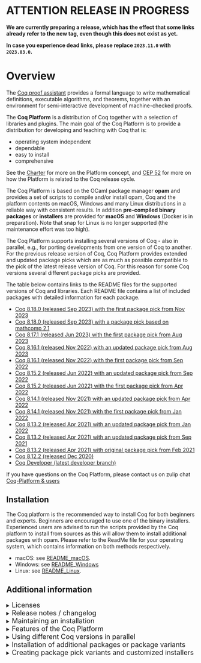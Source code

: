 # ATTENTION RELEASE IN PROGRESS

**We are currently preparing a release, which has the effect that some links already refer to the new tag, even though this does not exist as yet.**

**In case you experience dead links, please replace `2023.11.0` with `2023.03.0`.**

# Overview

The [Coq proof assistant](https://coq.inria.fr) provides a formal language
to write mathematical definitions, executable algorithms, and theorems, together
with an environment for semi-interactive development of machine-checked proofs.

The **Coq Platform** is a distribution of Coq together with a selection of
libraries and plugins. The main goal of the Coq Platform is to provide a
distribution for developing and teaching with Coq that is:

- operating system independent
- dependable
- easy to install
- comprehensive

See the [Charter](charter.md) for more on the Platform concept, and
[CEP 52](https://github.com/coq/ceps/blob/master/text/052-platform-release-cycle.md)
for more on how the Platform is related to the Coq release cycle.

The Coq Platform is based on the OCaml package manager **opam** and provides a set
of scripts to compile and/or install opam, Coq and the platform contents on macOS,
Windows and many Linux distributions in a reliable way with consistent results.
In addition **pre-compiled binary packages** or **installers** are provided for **macOS** and
**Windows** (Docker is in preparation). Note that snap for Linux is no longer supported
(the maintenance effort was too high).

The Coq Platform supports installing several versions of Coq - also in parallel,
e.g., for porting developments from one version of Coq to another. For the
previous release version of Coq, Coq Platform provides extended and updated
package picks which are as much as possible compatible to the pick of the latest
release version of Coq. For this reason for some Coq versions several different
package picks are provided.

The table below contains links to the README files for the supported versions
of Coq and libraries. Each README file contains a list of included packages with
detailed information for each package.

- [Coq 8.18.0 (released Sep 2023) with the first package pick from Nov 2023](doc/README~8.18~2023.11.md)
- [Coq 8.18.0 (released Sep 2023) with a package pick based on mathcomp 2.1](doc/README~8.18~mc2.md)
- [Coq 8.17.1 (released Jun 2023) with the first package pick from Aug 2023](doc/README~8.17~2023.08.md)
- [Coq 8.16.1 (released Nov 2022) with an updated package pick from Aug 2023](doc/README~8.16~2023.08.md)
- [Coq 8.16.1 (released Nov 2022) with the first package pick from Sep 2022](doc/README~8.16~2022.09.md)
- [Coq 8.15.2 (released Jun 2022) with an updated package pick from Sep 2022](doc/README~8.15~2022.09.md)
- [Coq 8.15.2 (released Jun 2022) with the first package pick from Apr 2022](doc/README~8.15~2022.04.md)
- [Coq 8.14.1 (released Nov 2021) with an updated package pick from Apr 2022](doc/README~8.14~2022.04.md)
- [Coq 8.14.1 (released Nov 2021) with the first package pick from Jan 2022](doc/README~8.14~2022.01.md)
- [Coq 8.13.2 (released Apr 2021) with an updated package pick from Jan 2022](doc/README~8.13~2022.01.md)
- [Coq 8.13.2 (released Apr 2021) with an updated package pick from Sep 2021](doc/README~8.13~2021.09.md)
- [Coq 8.13.2 (released Apr 2021) with original package pick from Feb 2021](doc/README~8.13~2021.02.md)
- [Coq 8.12.2 (released Dec 2020)](doc/README~8.12.md)
- [Coq Developer (latest developer branch)](doc/README~dev.md)

If you have questions on the Coq Platform, please contact us on zulip chat [Coq-Platform & users](https://coq.zulipchat.com/#narrow/stream/250632-Coq-Platform.20devs.20.26.20users)

## Installation

The Coq platform is the recommended way to install Coq for both beginners and experts.
Beginners are encouraged to use one of the binary installers. Experienced users are advised to run the scripts provided by the Coq platform to install from sources as this will allow them to install additional packages with opam.
Please refer to the ReadMe file for your operating system, which contains information on both methods respectively.

- macOS: see [README_macOS](doc/README_macOS.md).
- Windows: see [README_Windows](doc/README_Windows.md)
- Linux: see [README_Linux](doc/README_Linux.md).

## Additional information

<details><summary><font size="+1">Licenses</font></summary>

The Coq Platform setup scripts and the selection of package recipes and patches are licensed Creative Commons CC0.
This license does **not** apply to the packages installed by the Coq Platform.
The README files linked above provide license information for each package.
This information is also available as .CSV files here [doc](doc).
Please note that the license information is obtained from opam.
The Coq Platform team does no double check this information.

</details>

<details><summary><font size="+1">Release notes / changelog</font></summary>

## Changes in 2023.11.0

- when using the build from sources script on Windows the root folders changed to shorten the path length (e.g. coq-serapi had build issues cause by long path names)
  - the opam path is now `<cygroot>/opam`  instead of `<cygroot>/home/<user>/.opam`
  - the platform path is now `<cygroot>/platform`  instead of `<cygroot>/home/<user>/platform`
  - the (longest) recommended cygwin root path is now `C:\bin\cygwin_coq_platform` or `C:\bin\cygw32_coq_platform`
- added new pick 8.18~2023.11
- added new pick 8.18~mc2
- the doc folder now contains an opam package dependency graph for all picks, e.g. [doc/DependencyGraph~8.18~2023.11.pdf]
- coq-ott has been added back on Windows
- coq-fiat-crypto is still removed on Windows, since version 0.0.24 results in stack overflows - there is no good work around for this - we recommend to use the prior pick 8.16~2022.09

**ATTENTION**:

Please see the [Pick Readme 8.18~2023.11](doc/README~8.18~2023.11.md) and [Pick Readme 8.18~mc2](doc/README~8.18~mc2.md) for details on the package list.

## Changes in 2023.03.0

- Added new picks 8.17~2023.08 and 8.16~2023.08
- coq-ott has been removed on Windows, since version 0.33 has issues there - if you need coq-ott we recommend to install version 0.32 via opam on Windows
- coq-fiat-crypto has been removed on Windows, since version 0.0.20 results in a stack overflows - there is no good work around for this - we recommend to use the previous pick 8.16~2022.09 

Please see the [Pick Readme](doc/README~8.17~2023.08.md) for details on the package list.

## Changes in 2022.09.1

- Changed picks 8.16~2022.09 and 8.15~2022.09 from beta to release
- Updated pick 8.16~2022.09 to Coq version 8.16.1
  - Coq and CoqIDE 8.16.1 contain various substantial fixes over 8.16.0

Please see the [Pick Readme](doc/README~8.16~2022.09.md) for details on the final package list.

## Changes in 2022.09.0

- added a "coq-shell" on macOS, Windows and Snap installers
  - the coq-shell starts a shell or CMD window with environment set to use the installed Coq
  - on macOS, the DMG installer contains a `coq-shell.command` file one can copy e.g. to the desktop - see [macOS](doc/README_macOS.md) for details
  - on Windows a `coq-shell.bat` file is installed and added to the start menu - see [Windows](doc/README_Windows.md)
  - on Linux/Snap there are two methods to start a Coq shell - see [Linux](doc/README_Linux.md)
- added a `coq-env.sh` file on macOS and Linux/Snap to be used with `eval` - see [macOS](doc/README_macOS.md) and [Linux](doc/README_Linux.md) for details
- on macOS the installer should now work for macOS down to version 10.13 - this is not much tested, though - bug reports are welcome
- many small usability improvements and bug fixes
- beta package pick for Coq 8.16.0 with many package version updates and these additions:
  - added `coq-itauto.8.16.0` to the "full" level
  - moved `coq-mathcomp-algebra-tactics` from "extended" to "full" level after update to `1.0.0`
  - added `coq-mathcomp-word.1.1` to the "full" level
  - added `coq-metacoq.1.1+8.16` to the "extended" level
  - added `coq-fiat-crypto.0.0.15` to the "extended" level
  - added `coq-bedrock2.0.0.3` to the "extended" level
  - added `coq-bedrock2-compiler.0.0.3` to the "extended" level
  - added `coq-rupicola.0.0.5` to the "extended" level
  - added `coq-coqutil.0.0.2` to the "extended" level
  - added `coq-rewriter.0.0.6` to the "extended" level
  - added `coq-riscv.0.0.2` to the "extended" level
  - removed the Flocq3 based packages

Please see the [Pick Readme](doc/README~8.16~2022.09~beta1.md) for details on new and updated packages.

**Note on `coq-quickchick`**: QuickChick requires an OCaml compiler to run. The binary installers for Coq Platform do not
provide OCaml, so QuickChick does not work with the binary installers for macOS, Windows and Snap.
It is recommended to use the "compile from sources" method if you want to use QuickChick.
An alternative method is to install OCaml by other means and have it in the PATH, but this method is not supported by the Coq Platform team.
We plan to add an OCaml compiler to the binary installers in the next release.

**Note on `coq-serapi`**: Installed versions (not compiled from sources versions) of serapi tools might require a `--coqlib=$(coqc -where)` or equivalent option to run.

## Changes in 2022.04.0 / 2022.04.1

- release package pick for Coq 8.15.2 with many package version updates
- a package pick for Coq 8.14.1, which is as much as possible compatible with the 8.15.2 pick
- re-enabled QuickChick on Windows (please see notes below)
- added `coq-ott` and `ott` to the "full" level
- added `coq-relation-algebra` to the "full" level
- added `coq-mathcomp-algebra-tactics` to the "extended" level
- added `coq-extructures` to the "extended" level
- many small usability improvements and fixes

Please see the [Pick Readme](doc/README~8.15~2022.04.md) for details on new and updated packages.

**Note on macOS**: CoqIDE was previously wrapped in a shell script to set the environment, which had the effect that
it could not access the `documents` folder. This script has been replaced with a simple C program, so this should work now.

**Note on `coq-flocq`**: there is a new version 4.0 for `coq-flocq` which is **not compatible** with the previous 3.X versions.
Since some packages are not yet compatible with Flocq 4.0, notably `coq-compcert`, the 2022.04 picks contain both,
`coq-flocq.4.0.0` and `coq-flocq.3.4.3`. Since one cannot install two version of one package, a new package called `coq-flocq3`
has been added which uses `Flocq3` rather than `Flocq` as logical path. This way Flocq 3.X can be selected by using `Flocq3`
in the `Require` commands and Flocq 4.X can be selected by using `Flocq` in the `Require` commands.
The package `coq-compcert` has been patched to require `Flocq3`.
For convenience the proof automation packages used for float proofs, `coq-gappa` and `coq-interval` are also available in
a Flocq 3.X and Flocq 4.X variant. The Flocq 4.X variants have the usual logical path, the 3.X variants use the logical paths
`IntervalFlocq3` and `GappaFlocq3`.

**Note on `coq-quickchick`**: QuickChick requires an OCaml compiler to run. The binary installers for Coq Platform do not
provide OCaml, so QuickChick does not work with the binary installers for macOS, Windows and Snap.
It is recommended to use the "compile from sources" method if you want to use QuickChick.
An alternative method is to install OCaml by other means and have it in the PATH, but this method is not supported by the Coq Platform team.
We plan to add an OCaml compiler to the binary installers in the next release.

## Changes in 2022.01.0

- release package pick for Coq 8.14.0 + updated mostly compatible package pick for Coq 8.13.2
- beta package pick for Coq 8.15.0
- added `coq-hammer` (not on Windows) including the provers `z3` and `eprover`
- added prime number certificate generator `coq-coqprime-generator` including `gmp-ecm`
- disabled QuickChick on Windows (it did not really work on Windows - we try to make it work in the next release)

## Changes in 2021.09.0

- support for multiple versions of Coq (currently 8.12.2, 8.13.2, 8.14+rc1, dev)
- parallel installation of several versions of Coq is possible - each version creates a separate opam switch
- new substantially extended package pick for Coq 8.13.2 (the original pick from 2021.02 is also available)
- new beta pick for Coq 8.14+rc1 - as close as possible to the updated pick for Coq 8.13.2

## Changes in 2021.02.2

- support for opam 2.1.0 (which integrates the opam system dependency manager *depext* - this needed a few adjustments)
- fix issues with Cygwin binutils
- various minor fixes for the snap package (support gappa, clightgen, ...)
- various minor fixes to the Windows installer (add icon for CoqIDE, ...)
- minor cleanup and improvements of the Coq Platform scripts
- the versions of provided Coq packages are identical to 2021.09.0

## Changes in 2021.02.1

- added DMG package / installer for macOS
- Coq and CoqIDE update to version 8.13.2 (bugfix release)
- VST updated to version 2.7.1 (bugfix release)
- new package `coq-hott` *The Homotopy Type Theory library*

</details>

<details><summary><font size="+1">Maintaining an installation</font></summary>

It is **not** recommended to `opam upgrade` a Coq Platform opam switch, although this is possible.
The Coq Platform script does not pin any packages - not even Coq.
It just requests to install a specific version, so `opam upgrade` might change a lot of packages
and you end up with something which is no longer an "official" Coq Platform.

Instead it is recommended to wait for the next release of Coq Platform and install it, which will create a new opam switch -
or if you use a binary installer on macOS or Windows, you can choose a different installation folder.
This also has the advantage that you still have the Coq Platform version you have been working with so far available,
which is useful in case you need to port some proofs from the older to the new version - which might happen.
You can remove the opam switch or uninstall an installed Coq Platform as soon as you no longer need it.

In general the Coq Platform team recommends to use the concept of opam switches generously.
If you want to do experiments, create a new switch following the instructions for creating Coq Platform package pick variants below.
You can easily switch between opam switches and do tests.
Also if you follow the package pick variants approach, you can easily share your setup with other people just by sharing the Coq Platform package pick file you created.
A Coq Platform switch requires between 1 and 3 GByte of disk space.
The current Coq 8.13.2 distribution requires 2.3 GByte on macOS.

</details>

<details><summary><font size="+1">Features of the Coq Platform</font></summary>

- fully opam based, also on Windows
- single script call to install system dependencies, opam (if not there), a fresh opam switch and the Coq Platform
- interactive (well, script based) guidance of the user through the few parameters
- one unified setup script for Windows, macOS and Linux with few operating system dependent sections only
- for Windows there is an additional wrapper batch script to setup Cygwin as build and working environment
- for Windows there is in addition a classic Windows installer mostly intended for quick installation by beginners
- for macOS a signed (but currently not yet notarized) DMG package is provided, also mostly intended for beginners
- note that snap packages for Windows are **not supported** any more
- it is easy to build variants of the provided installers with modified content
- it is supported to install several versions of Coq in parallel - each will create a separate opam switch - this is intended e.g. for porting Coq developments from older versions of Coq
- system prerequisites are installed using opam depext in a system independent manner
- the script should be fairly robust and safe - it will immediately abort on all errors not explicitly handled
- the script can be restarted if it fails - e.g because of internet or memory issues - it will not redo things it already did

</details>

<details><summary><font size="+1">Using different Coq versions in parallel</font></summary>

Especially for porting projects from an older to a newer version of Coq, Coq Platform supports to install several Coq versions in parallel.
You can also use a Coq version from a previous version of Coq Platform in parallel with a Coq version from a newer version of Coq Platform.
Each Coq version you install via the Coq Platform scripts will create a separate opam switch.

You can list the available switches with:
```
~$ opam switch
#  switch                        compiler                                              description
   CP.2023.11.0~8.12             ocaml-base-compiler.4.10.2                            Coq 8.12.2 (released Dec 2020) with the first package pick from Dec 2020
   CP.2023.11.0~8.13~2021.02     ocaml-base-compiler.4.10.2                            Coq 8.13.2 (released Apr 2021) with the first package pick from Feb 2021
   CP.2023.11.0~8.13~2021.09     ocaml-base-compiler.4.10.2                            Coq 8.13.2 (released Apr 2021) with an extended package pick from Sep 2021
   CP.2023.11.0~8.13~2022.01     ocaml-base-compiler.4.10.2                            Coq 8.13.2 (released Apr 2021) with an updated package pick from Jan 2022
   CP.2023.11.0~8.14~2022.01     ocaml-option-flambda.1,ocaml-variants.4.12.1+options  Coq 8.14.1 (released Nov 2021) with the first package pick from Jan 2022
   CP.2023.11.0~8.14~2022.04     ocaml-option-flambda.1,ocaml-variants.4.12.1+options  Coq 8.14.1 (released Nov 2021) with an updated package pick from Apr 2022
   CP.2023.11.0~8.15~2022.04     ocaml-option-flambda.1,ocaml-variants.4.13.1+options  Coq 8.15.2 (released Jun 2022) with the first package pick from Apr 2022
   CP.2023.11.0~8.15~2022.09     ocaml-option-flambda.1,ocaml-variants.4.13.1+options  Coq 8.15.2 (released Jun 2022) with an updated package pick from Sep 2022
   CP.2023.11.0~8.16~2022.09     ocaml-option-flambda.1,ocaml-variants.4.13.1+options  Coq 8.16.1 (released Nov 2022) with the first package pick from Sep 2022
   CP.2023.11.0~8.16~2023.08     ocaml-option-flambda.1,ocaml-variants.4.14.1+options  Coq 8.16.1 (released Nov 2022) with an updated package pick from from Aug 2023
   CP.2023.11.0~8.17~2023.08     ocaml-option-flambda.1,ocaml-variants.4.14.1+options  Coq 8.17.1 (released Jun 2023) with the first package pick from Aug 2023
→  CP.2023.11.0~8.18~2023.11     ocaml-option-flambda.1,ocaml-variants.4.14.1+options  Coq 8.18.0 (released Sep 2023) with the first package pick from Nov 2023
   CP.2023.11.0~8.18~mc2         ocaml-option-flambda.1,ocaml-variants.4.14.1+options  Coq 8.18.0 (released Sep 2023) with a package pick based on mathcomp 2.1
   CP.2023.11.0~dev              ocaml-option-flambda.1,ocaml-variants.4.13.1+options  Coq dev (latest master of all packages)
```

You can select the opam switch for **all shells** with e.g.:
```
~$ opam switch CP.2023.11.0~8.18~2023.11
```

You can select the opam switch for **just the current shell** with e.g.:
```
eval $(opam config env --set-switch --switch CP.2023.11.0~8.18~2023.11)
```

So you can easily open two separate shell windows, select different opam switches and start e.g. two CoqIDE instances to step through the same file with two different versions of Coq.

</details>

<details><summary><font size="+1">Installation of additional packages or package variants</font></summary>

## CompCert and VST variants

For some packages, notably CompCert and VST (the Princeton tool-chain for verification of C code), exist various variants.

By default the 64 bit variant of CompCert and the 64 bit variant of VST are installed.

You can install the 32 bit variants in addition any time later by issuing `opam install` commands, e.g.
```
opam install coq-compcert-32.3.9
opam install coq-vst-32.2.8
```
Please note that since both variants can be installed in parallel, only one, the 64 bit variant, is immediately available to Coq
without -Q and -R options.
If you want to work with the 32 bit variants, please use these options in your Coq project:
```
-Q $(coqc -where)/../coq-variant/compcert32/compcert compcert
-Q $(coqc -where)/../coq-variant/VST32/VST VST
```

**Important note:** CompCert is **not** free / open source software, but may be used for research and evaluation purposes.
Please clarify the license at [CompCert License](https://github.com/AbsInt/CompCert/blob/master/LICENSE).

## Installation of additional packages

- On Windows open a shell with `C:\<your_coq_platform_cygwin_path>\cygwin.bat`.
- On Linux or macOS open a shell in the usual way.
- Run the command `opam switch` which will show the list of available switches:
    ```
    ~$ opam switch
    #   switch                                 compiler                                              description
#   switch                     compiler                                              description
    CP.2023.11.0~8.12          ocaml-base-compiler.4.10.2                            Coq 8.12.2 (released Dec 2020) with the first package pick from Dec 2020
    CP.2023.11.0~8.13~2021.02  ocaml-base-compiler.4.10.2                            Coq 8.13.2 (released Apr 2021) with the first package pick from Feb 2021
    CP.2023.11.0~8.13~2021.09  ocaml-base-compiler.4.10.2                            Coq 8.13.2 (released Apr 2021) with an extended package pick from Sep 2021
    CP.2023.11.0~8.13~2022.01  ocaml-base-compiler.4.10.2                            Coq 8.13.2 (released Apr 2021) with an updated package pick from Jan 2022
    CP.2023.11.0~8.14~2022.01  ocaml-option-flambda.1,ocaml-variants.4.12.1+options  Coq 8.14.1 (released Nov 2021) with the first package pick from Jan 2022
    CP.2023.11.0~8.14~2022.04  ocaml-option-flambda.1,ocaml-variants.4.12.1+options  Coq 8.14.1 (released Nov 2021) with an updated package pick from Apr 2022
    CP.2023.11.0~8.15~2022.04  ocaml-option-flambda.1,ocaml-variants.4.13.1+options  Coq 8.15.2 (released Jun 2022) with the first package pick from Apr 2022
    CP.2023.11.0~8.16~2022.09  ocaml-option-flambda.1,ocaml-variants.4.13.1+options  Coq 8.16.1 (released Nov 2022) with the first package pick from Sep 2022
->  CP.2023.11.0~8.17~2023.08  ocaml-option-flambda.1,ocaml-variants.4.14.1+options  Coq 8.17.1 (released Jun 2023) with the first package pick from Aug 2023
    CP.2023.11.0~dev           ocaml-option-flambda.1,ocaml-variants.4.12.1+options  Coq dev (latest master of all packages)
    ```
- Choose the switch you want to change with this command (example):
    ```
    opam switch CP.2023.11.0~8.18~2023.11
    eval $(opam env)
    ```
- You can find packages with `opam list --all | grep "some keyword"`.
- You can show the description and further details on a package with `opam show "package"`.
- Install additional packages with `opam install "package"`.
- You can find some additional information on managing Coq installation with opam at [Install Coq with opam](https://coq.inria.fr/opam-using.html).

</details>

<details><summary><font size="+1">Creating package pick variants and customized installers</font></summary>

It is an intended use case of the Coq Platform to create custom variants, e.g.
for projects or lectures, by creating additional files in the [package_picks](package_picks)
folder.

For details, especially on creating custom installers for macOS and Windows see [Customized Installers](doc/FAQ-customized-installers.md).

